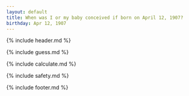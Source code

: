 ```yaml
---
layout: default
title: When was I or my baby conceived if born on April 12, 1907?
birthday: Apr 12, 1907
---
```


{% include header.md %}

{% include guess.md %}

{% include calculate.md %}

{% include safety.md %}

{% include footer.md %}



